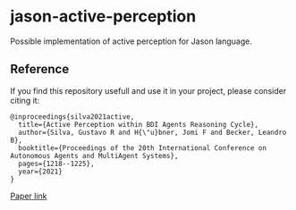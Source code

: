# jason-active-perception

Possible implementation of active perception for Jason language.

## Reference
If you find this repository usefull and use it in your project, please consider citing it:

```
@inproceedings{silva2021active,
  title={Active Perception within BDI Agents Reasoning Cycle},
  author={Silva, Gustavo R and H{\"u}bner, Jomi F and Becker, Leandro B},
  booktitle={Proceedings of the 20th International Conference on Autonomous Agents and MultiAgent Systems},
  pages={1218--1225},
  year={2021}
}
```

[Paper link](http://www.ifaamas.org/Proceedings/aamas2021/pdfs/p1218.pdf)

